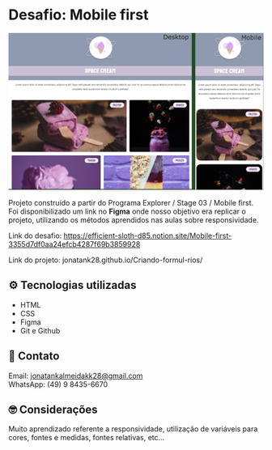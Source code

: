 # Desafio: Mobile first


![preview](./assets/imgs/spaceCreamPreview.png)


Projeto construído a partir do Programa Explorer / Stage 03 / Mobile first. <br/>
Foi disponibilizado um link no <strong>Figma</strong> onde nosso objetivo era replicar o projeto, utilizando os métodos aprendidos nas aulas sobre responsividade.
<br />

Link do desafio:  https://efficient-sloth-d85.notion.site/Mobile-first-3355d7df0aa24efcb4287f69b3859928

Link do projeto: jonatank28.github.io/Criando-formul-rios/

## ⚙️ Tecnologias utilizadas

- HTML 
- CSS  
- Figma
- Git e Github

## 🧾 Contato

Email: jonatankalmeidakk28@gmail.com <br />
WhatsApp: (49) 9 8435-6670

## 🤓 Considerações

Muito aprendizado referente a responsividade, utilização de variáveis para cores, fontes e medidas, fontes relativas, etc...